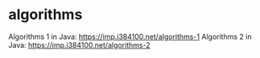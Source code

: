 # algorithms
Algorithms 1 in Java: https://imp.i384100.net/algorithms-1 Algorithms 2 in Java: https://imp.i384100.net/algorithms-2
